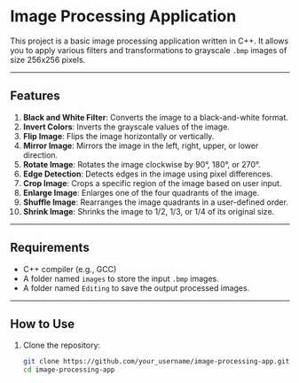 # Image Processing Application

This project is a basic image processing application written in C++. It allows you to apply various filters and transformations to grayscale `.bmp` images of size 256x256 pixels.

---

## Features

1. **Black and White Filter**: Converts the image to a black-and-white format.
2. **Invert Colors**: Inverts the grayscale values of the image.
3. **Flip Image**: Flips the image horizontally or vertically.
4. **Mirror Image**: Mirrors the image in the left, right, upper, or lower direction.
5. **Rotate Image**: Rotates the image clockwise by 90°, 180°, or 270°.
6. **Edge Detection**: Detects edges in the image using pixel differences.
7. **Crop Image**: Crops a specific region of the image based on user input.
8. **Enlarge Image**: Enlarges one of the four quadrants of the image.
9. **Shuffle Image**: Rearranges the image quadrants in a user-defined order.
10. **Shrink Image**: Shrinks the image to 1/2, 1/3, or 1/4 of its original size.

---

## Requirements

- C++ compiler (e.g., GCC)
- A folder named `images` to store the input `.bmp` images.
- A folder named `Editing` to save the output processed images.

---

## How to Use

1. Clone the repository:
   ```bash
   git clone https://github.com/your_username/image-processing-app.git
   cd image-processing-app

